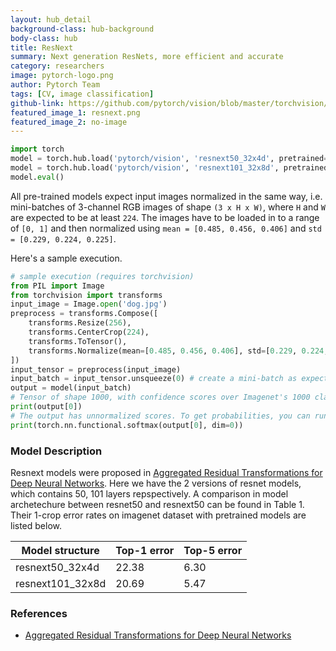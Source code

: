 ```yaml
---
layout: hub_detail
background-class: hub-background
body-class: hub
title: ResNext
summary: Next generation ResNets, more efficient and accurate
category: researchers
image: pytorch-logo.png
author: Pytorch Team
tags: [CV, image classification]
github-link: https://github.com/pytorch/vision/blob/master/torchvision/models/resnet.py
featured_image_1: resnext.png
featured_image_2: no-image
---
```


```python
import torch
model = torch.hub.load('pytorch/vision', 'resnext50_32x4d', pretrained=True)
model = torch.hub.load('pytorch/vision', 'resnext101_32x8d', pretrained=True)
model.eval()
```

All pre-trained models expect input images normalized in the same way,
i.e. mini-batches of 3-channel RGB images of shape `(3 x H x W)`, where `H` and `W` are expected to be at least `224`.
The images have to be loaded in to a range of `[0, 1]` and then normalized using `mean = [0.485, 0.456, 0.406]`
and `std = [0.229, 0.224, 0.225]`.

Here's a sample execution.

```python
# sample execution (requires torchvision)
from PIL import Image
from torchvision import transforms
input_image = Image.open('dog.jpg')
preprocess = transforms.Compose([
    transforms.Resize(256),
    transforms.CenterCrop(224),
    transforms.ToTensor(),
    transforms.Normalize(mean=[0.485, 0.456, 0.406], std=[0.229, 0.224, 0.225]),
])
input_tensor = preprocess(input_image)
input_batch = input_tensor.unsqueeze(0) # create a mini-batch as expected by the model
output = model(input_batch)
# Tensor of shape 1000, with confidence scores over Imagenet's 1000 classes
print(output[0])
# The output has unnormalized scores. To get probabilities, you can run a softmax on it.
print(torch.nn.functional.softmax(output[0], dim=0))

```

### Model Description

Resnext models were proposed in [Aggregated Residual Transformations for Deep Neural Networks](https://arxiv.org/abs/1611.05431).
Here we have the 2 versions of resnet models, which contains 50, 101 layers repspectively.
A comparison in model archetechure between resnet50 and resnext50 can be found in Table 1.
Their 1-crop error rates on imagenet dataset with pretrained models are listed below.

|  Model structure  | Top-1 error | Top-5 error |
| ----------------- | ----------- | ----------- |
|  resnext50_32x4d  | 22.38       | 6.30        |
|  resnext101_32x8d | 20.69       | 5.47        |

### References

 - [Aggregated Residual Transformations for Deep Neural Networks](https://arxiv.org/abs/1611.05431)
